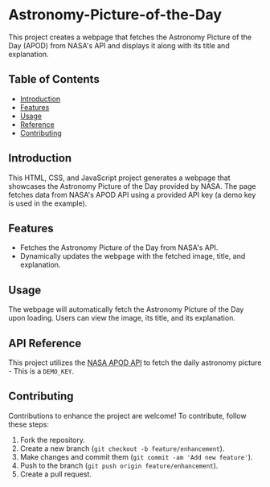 # Astronomy-Picture-of-the-Day

This project creates a webpage that fetches the Astronomy Picture of the Day (APOD) from NASA's API and displays it along with its title and explanation.

## Table of Contents

- [Introduction](#introduction)
- [Features](#features)
- [Usage](#usage)
- [Reference](#api-reference)
- [Contributing](#contributing)

## Introduction

This HTML, CSS, and JavaScript project generates a webpage that showcases the Astronomy Picture of the Day provided by NASA. The page fetches data from NASA's APOD API using a provided API key (a demo key is used in the example).

## Features

- Fetches the Astronomy Picture of the Day from NASA's API.
- Dynamically updates the webpage with the fetched image, title, and explanation.

## Usage

The webpage will automatically fetch the Astronomy Picture of the Day upon loading. Users can view the image, its title, and its explanation.

## API Reference

This project utilizes the [NASA APOD API](https://api.nasa.gov/planetary/apod) to fetch the daily astronomy picture - This is a `DEMO_KEY`.

## Contributing

Contributions to enhance the project are welcome! To contribute, follow these steps:

1. Fork the repository.
2. Create a new branch (`git checkout -b feature/enhancement`).
3. Make changes and commit them (`git commit -am 'Add new feature'`).
4. Push to the branch (`git push origin feature/enhancement`).
5. Create a pull request.

